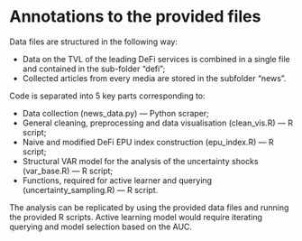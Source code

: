 # Annotations to the provided files

Data files are structured in the following way:
- Data on the TVL of the leading DeFi services is combined in a single file and contained in the sub-folder “defi”;
- Collected articles from every media are stored in the subfolder “news”.

Code is separated into 5 key parts corresponding to:
- Data collection (news_data.py) — Python scraper;
- General cleaning, preprocessing and data visualisation (clean_vis.R) — R script;
- Naive and modified DeFi EPU index construction (epu_index.R) — R script;
- Structural VAR model for the analysis of the uncertainty shocks (var_base.R) — R script;
- Functions, required for active learner and querying (uncertainty_sampling.R) — R script.

The analysis can be replicated by using the provided data files and running the provided R scripts. Active learning model would require iterating querying and model selection based on the AUC. 
